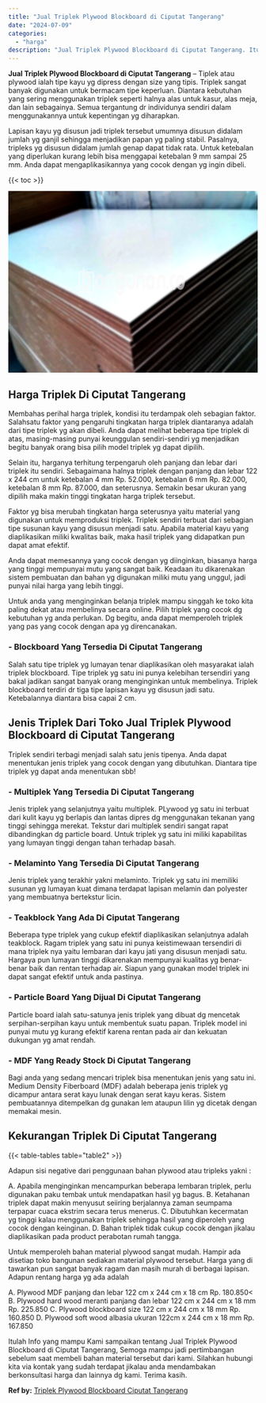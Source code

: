 ```yaml
---
title: "Jual Triplek Plywood Blockboard di Ciputat Tangerang"
date: "2024-07-09"
categories: 
  - "harga"
description: "Jual Triplek Plywood Blockboard di Ciputat Tangerang. Itulah Info yang mampu Kami sampaikan tentang Jual Triplek Plywood Blockboard di Ciputat Tangerang, Sem..."
---
```


**Jual Triplek Plywood Blockboard di Ciputat Tangerang** – Tiplek atau plywood ialah tipe kayu yg dipress dengan size yang tipis. Triplek sangat banyak digunakan untuk bermacam tipe keperluan. Diantara kebutuhan yang sering menggunakan triplek seperti halnya alas untuk kasur, alas meja, dan lain sebagainya. Semua tergantung dr individunya sendiri dalam menggunakannya untuk kepentingan yg diharapkan.

Lapisan kayu yg disusun jadi triplek tersebut umumnya disusun didalam jumlah yg ganjil sehingga menjadikan papan yg paling stabil. Pasalnya, tripleks yg disusun didalam jumlah genap dapat tidak rata. Untuk ketebalan yang diperlukan kurang lebih bisa menggapai ketebalan 9 mm sampai 25 mm. Anda dapat mengaplikasikannya yang cocok dengan yg ingin dibeli.

{{< toc >}}

![Jual Triplek Plywood Blockboard di Ciputat Tangerang](/images/jual-triplek-murah-37.png)

## Harga Triplek Di Ciputat Tangerang

Membahas perihal harga triplek, kondisi itu terdampak oleh sebagian faktor. Salahsatu faktor yang pengaruhi tingkatan harga triplek diantaranya adalah dari tipe triplek yg akan dibeli. Anda dapat melihat beberapa tipe triplek di atas, masing-masing punyai keunggulan sendiri-sendiri yg menjadikan begitu banyak orang bisa pilih model triplek yg dapat dipilih.

Selain itu, harganya terhitung terpengaruh oleh panjang dan lebar dari triplek itu sendiri. Sebagaimana halnya triplek dengan panjang dan lebar 122 x 244 cm untuk ketebalan 4 mm Rp. 52.000, ketebalan 6 mm Rp. 82.000, ketebalan 8 mm Rp. 87.000, dan seterusnya. Semakin besar ukuran yang dipilih maka makin tinggi tingkatan harga triplek tersebut.

Faktor yg bisa merubah tingkatan harga seterusnya yaitu material yang digunakan untuk memproduksi triplek. Triplek sendiri terbuat dari sebagian tipe susunan kayu yang disusun menjadi satu. Apabila material kayu yang diaplikasikan miliki kwalitas baik, maka hasil triplek yang didapatkan pun dapat amat efektif.

Anda dapat memesannya yang cocok dengan yg diinginkan, biasanya harga yang tinggi mempunyai mutu yang sangat baik. Keadaan itu dikarenakan sistem pembuatan dan bahan yg digunakan miliki mutu yang unggul, jadi punyai nilai harga yang lebih tinggi.

Untuk anda yang menginginkan belanja triplek mampu singgah ke toko kita paling dekat atau membelinya secara online. Pilih triplek yang cocok dg kebutuhan yg anda perlukan. Dg begitu, anda dapat memperoleh triplek yang pas yang cocok dengan apa yg direncanakan.

### \- Blockboard Yang Tersedia Di Ciputat Tangerang

Salah satu tipe triplek yg lumayan tenar diaplikasikan oleh masyarakat ialah triplek blockboard. Tipe triplek yg satu ini punya kelebihan tersendiri yang bakal jadikan sangat banyak orang menginginkan untuk membelinya. Triplek blockboard terdiri dr tiga tipe lapisan kayu yg disusun jadi satu. Ketebalannya diantara bisa capai 2 cm.

## Jenis Triplek Dari Toko Jual Triplek Plywood Blockboard di Ciputat Tangerang

Triplek sendiri terbagi menjadi salah satu jenis tipenya. Anda dapat menentukan jenis triplek yang cocok dengan yang dibutuhkan. Diantara tipe triplek yg dapat anda menentukan sbb!

### \- Multiplek Yang Tersedia Di Ciputat Tangerang

Jenis triplek yang selanjutnya yaitu multiplek. PLywood yg satu ini terbuat dari kulit kayu yg berlapis dan lantas dipres dg menggunakan tekanan yang tinggi sehingga merekat. Tekstur dari multiplek sendiri sangat rapat dibandingkan dg particle board. Untuk triplek yg satu ini miliki kapabilitas yang lumayan tinggi dengan tahan terhadap basah.

### \- Melaminto Yang Tersedia Di Ciputat Tangerang

Jenis triplek yang terakhir yakni melaminto. Triplek yg satu ini memiliki susunan yg lumayan kuat dimana terdapat lapisan melamin dan polyester yang membuatnya bertekstur licin.

### \- Teakblock Yang Ada Di Ciputat Tangerang

Beberapa type triplek yang cukup efektif diaplikasikan selanjutnya adalah teakblock. Ragam triplek yang satu ini punya keistimewaan tersendiri di mana triplek nya yaitu lembaran dari kayu jati yang disusun menjadi satu. Hargaya pun lumayan tinggi dikarenakan mempunyai kualitas yg benar-benar baik dan rentan terhadap air. Siapun yang gunakan model triplek ini dapat sangat efektif untuk anda pastinya.

### \- Particle Board Yang Dijual Di Ciputat Tangerang

Particle board ialah satu-satunya jenis triplek yang dibuat dg mencetak serpihan-serpihan kayu untuk membentuk suatu papan. Triplek model ini punyai mutu yg kurang efektif karena rentan pada air dan kekuatan dukungan yg amat rendah.

### \- MDF Yang Ready Stock Di Ciputat Tangerang

Bagi anda yang sedang mencari triplek bisa menentukan jenis yang satu ini. Medium Density Fiberboard (MDF) adalah beberapa jenis triplek yg dicampur antara serat kayu lunak dengan serat kayu keras. Sistem pembuatannya ditempelkan dg gunakan lem ataupun lilin yg dicetak dengan memakai mesin.

## Kekurangan Triplek Di Ciputat Tangerang

{{< table-tables table="table2" >}}

Adapun sisi negative dari penggunaan bahan plywood atau tripleks yakni :

A. Apabila menginginkan mencampurkan beberapa lembaran triplek, perlu digunakan paku tembak untuk mendapatkan hasil yg bagus. B. Ketahanan triplek dapat makin menyusut seiiring berjalannya zaman seumpama terpapar cuaca ekstrim secara terus menerus. C. Dibutuhkan kecermatan yg tinggi kalau menggunakan triplek sehingga hasil yang diperoleh yang cocok dengan keinginan. D. Bahan triplek tidak cukup cocok dengan jikalau diaplikasikan pada product perabotan rumah tangga.

Untuk memperoleh bahan material plywood sangat mudah. Hampir ada disetiap toko bangunan sediakan material plywood tersebut. Harga yang di tawarkan pun sangat banyak ragam dan masih murah di berbagai lapisan. Adapun rentang harga yg ada adalah

A. Plywood MDF panjang dan lebar 122 cm x 244 cm x 18 cm Rp. 180.850< B. Plywood hard wood meranti panjang dan lebar 122 cm x 244 cm x 18 mm Rp. 225.850 C. Plywood blockboard size 122 cm x 244 cm x 18 mm Rp. 160.850 D. Plywood soft wood albasia ukuran 122cm x 244 cm x 18 mm Rp. 167.850

Itulah Info yang mampu Kami sampaikan tentang Jual Triplek Plywood Blockboard di Ciputat Tangerang, Semoga mampu jadi pertimbangan sebelum saat membeli bahan material tersebut dari kami. Silahkan hubungi kita via kontak yang sudah terdapat jikalau anda mendambakan berkonsultasi harga dan lainnya dg kami. Terima kasih.

**Ref by:** [Triplek Plywood Blockboard Ciputat Tangerang](https://id.wikipedia.org/wiki/Triplek)
